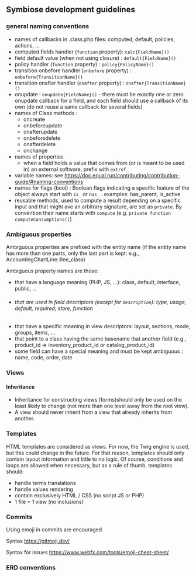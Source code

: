 ## Symbiose development guidelines

### general naming conventions

*  names of callbacks in .class.php files: computed, default, policies, actions, ...
  * computed fields handler (`function` property): `calc{FieldName}()`
  * field default value (when not using closure) : `default{FieldName}()`
  * policy handler (`function` property) : `policy{PolicyName}()`
  * transition onbefore handler (`onbefore` property) : `onbefore{TransitionName}()`
  * transition onafter handler (`onafter` property) : `onafter{TransitionName}()`
  * onupdate : `onupdate{FieldName}()` - there must be exactly one or zero onupdate callback for a field, and each field should use a callback of its own (do not reuse a same callback for several fields)
* names of Class methods : 
  * oncreate
  * onbeforeupdate
  * onafterupdate
  * onbeforedelete
  * onafterdelete
  * onchange
* names of properties
  * when a field holds a value that comes from (or is meant to be used in) an external software, prefix with `extref_`
* variable names: see https://doc.equal.run/contributing/contribution-guide/#naming-conventions
* names for flags (bool) : Boolean flags indicating a specific feature of the object always start with `is_` or `has_` . examples: has_parent, is_active
* reusable methods, used to compute a result depending on a specific input and that might ave an arbitrary signature, are set as `private`. By convention their name starts with `compute` (e.g. `private function computeConsumptions()`)

### Ambiguous properties

Ambiguous properties are prefixed with the entity name (if the entity name has more than one parts, only the last part is kept: e.g., AccountingChartLine::line_class)

Ambiguous property names are those:
* that have a language meaning (PHP, JS, ...): class, default, interface, public, ...
* ###### that are used in field descriptors (except for `description`): type, usage, default, required, store, function
* that have a specific meaning in view descriptors: layout, sections, mode, groups, items, ...
* that point to a class having the same basename that another field (e.g., product_id => inventory_product_id or catalog_product_id)
* some field can have a special meaning and must be kept ambiguous : name, code, order, date



### Views


#### Inheritance
* Inheritance for constructing views (forms)should only be used on the least likely to change (not more than one level away from the root view).
* A view should never inherit from a view that already inherits from another.


### Templates

HTML templates are considered as views. For now, the Twig engine is used, but this could change in the future. For that reason, templates should only contain layout information and little to no logic.
Of course,  conditions and loops are allowed when necessary, but as a rule of thumb, templates should:

* handle terms translations
* handle values rendering
* contain exclusively HTML / CSS (no script JS or PHP)
* 1 file = 1 view (no inclusions)

### Commits
Using emoji in commits are encouraged

Syntax
https://gitmoji.dev/

Syntax for issues
https://www.webfx.com/tools/emoji-cheat-sheet/

### ERD conventions




